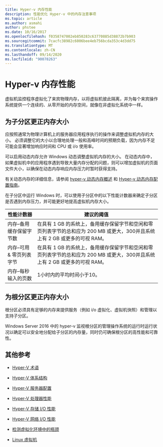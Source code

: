 ```yaml
---
title: Hyper-v 内存性能
description: 性能优化 Hyper-v 中的内存注意事项
ms.topic: article
ms.author: asmahi
author: phstee
ms.date: 10/16/2017
ms.openlocfilehash: f0358747002eb850283c63770885d38872b7b903
ms.sourcegitcommit: 7cacfc38982c6006bee4eb756bcda353c4d3dd75
ms.translationtype: MT
ms.contentlocale: zh-CN
ms.lasthandoff: 09/14/2020
ms.locfileid: "90078263"
---
```

# <a name="hyper-v-memory-performance"></a>Hyper-v 内存性能


虚拟机监控程序虚拟化了来宾物理内存，以将虚拟机彼此隔离，并为每个来宾操作系统提供一个连续的、从零开始的内存空间，就像在非虚拟化系统中一样。

## <a name="correct-memory-sizing-for-child-partitions"></a>为子分区更正内存大小

应按照通常为物理计算机上的服务器应用程序执行的操作来调整虚拟机内存的大小。 必须调整它的大小以合理地处理一般和高峰时间的预期负载，因为内存不足可能会显著增加响应时间和 CPU 或 i/o 使用率。

可以启用动态内存允许 Windows 动态调整虚拟机内存的大小。 在动态内存中，如果虚拟机中的应用程序遇到导致大量内存分配的问题，则可以增加虚拟机的页面文件大小，以确保在动态内存响应内存压力时暂时获得支持。

有关动态内存的详细信息，请参阅 [hyper-v 动态内存概述]( https://go.microsoft.com/fwlink/?linkid=834434) 和 [Hyper-v 动态内存配置指南](https://go.microsoft.com/fwlink/?linkid=834435)。

在子分区中运行 Windows 时，可以使用子分区中的以下性能计数器来确定子分区是否遇到内存压力，并可能更好地提高虚拟机内存大小。

| 性能计数器                                                         | 建议的阈值                                                                                                                                                           |
|-----------------------------------------------------------------------------|-------------------------------------------------------------------------------------------------------------------------------------------------------------------------------------|
| 内存–备用缓存保留字节数                                        | 在具有 1 GB 的系统上，备用缓存保留字节和空闲和零页列表字节的总和应为 200 MB 或更大，300并且系统上有 2 GB 或更多的可视 RAM。 |
| 内存–可用 & 零页列表字节                                        | 在具有 1 GB 的系统上，备用缓存保留字节和空闲和零页列表字节的总和应为 200 MB 或更大，300并且系统上有 2 GB 或更多的可视 RAM。 |
| 内存–每秒输入的页数                                                    | 1小时内的平均时间小于10。                                                                                                                                       | 

## <a name="correct-memory-sizing-for-root-partition"></a>为根分区更正内存大小

根分区必须具有足够的内存来提供服务（例如 i/o 虚拟化、虚拟机快照）和管理以支持子分区。

Windows Server 2016 中的 hyper-v 监视根分区的管理操作系统的运行时运行状况以确定可以安全地分配给子分区的内存量，同时仍可确保根分区的高性能和可靠性。

## <a name="additional-references"></a>其他参考

-   [Hyper-V 术语](terminology.md)

-   [Hyper-V 体系结构](architecture.md)

-   [Hyper-V 服务器配置](configuration.md)

-   [Hyper-V 处理器性能](processor-performance.md)

-   [Hyper-V 存储 I/O 性能](storage-io-performance.md)

-   [Hyper-V 网络 I/O 性能](network-io-performance.md)

-   [检测虚拟化环境中的瓶颈](detecting-virtualized-environment-bottlenecks.md)

-   [Linux 虚拟机](linux-virtual-machine-considerations.md)
